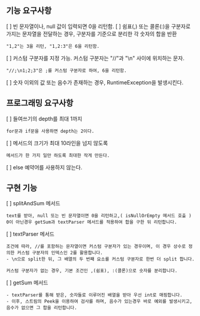 ## 기능 요구사항
[ ] 빈 문자열이나, null 값이 입력되면 0을 리턴함.
[ ] 쉼표(,) 또는 콜론(:)을 구분자로 가지는 문자열을 전달하는 경우, 구분자를 기준으로 분리한 각 숫자의 합을 반환
    
    "1,2"는 3을 리턴, "1,2:3"은 6을 리턴함.

[ ] 커스텀 구분자를 지정 가능. 커스텀 구분자는 "//"과 "\n" 사이에 위치하는 문자.

    "//;\n1;2;3"은 ;를 커스텀 구분자로 하여, 6을 리턴함.
    
[ ] 숫자 이외의 값 또는 음수가 존재하는 경우, RuntimeException을 발생시킨다.

## 프로그래밍 요구사항
[ ] 들여쓰기의 depth를 최대 1까지
    
    for문과 if문을 사용하면 depth는 2이다.

[ ] 메서드의 크기가 최대 10라인을 넘지 않도록

    메서드가 한 가지 일만 하도록 최대한 작게 만든다.

[ ] else 예약어를 사용하지 않는다.

## 구현 기능
[ ] splitAndSum 메서드

    text를 받아, null 또는 빈 문자열이면 0을 리턴하고,( isNullOrEmpty 메서드 호출 ) 
    0이 아닌경우 getSum과 textParser 메서드를 적용하여 합을 구한 뒤 리턴합니다.

[ ] textParser 메서드

    조건에 따라, //를 포함하는 문자열이면 커스텀 구분자가 있는 경우이며, 이 경우 상수로 정의한 커스텀 구분자의 인덱스인 2를 활용합니다.
    - \n으로 split한 뒤, 그 배열의 두 번째 요소를 커스텀 구분자로 한번 더 split 합니다.

    커스텀 구분자가 없는 경우, 기본 조건인 ,(쉼표), :(콜론)으로 숫자를 분리합니다.

[ ] getSum 메서드
    
    - textParser를 통해 받은, 숫자들로 이루어진 배열을 받아 우선 int로 매핑합니다.
    - 이후, 스트림의 Peek을 이용하여 검사를 하며, 음수가 있는경우 바로 예외를 발생시키고, 음수가 없으면 그 합을 리턴합니다.

